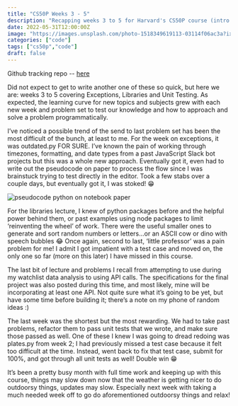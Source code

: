 ```yaml
---
title: "CS50P Weeks 3 - 5"
description: "Recapping weeks 3 to 5 for Harvard's CS50P course (intro to programming with python)"
date: 2022-05-31T12:00:00Z
image: "https://images.unsplash.com/photo-1518349619113-03114f06ac3a?ixlib=rb-1.2.1&ixid=MnwxMjA3fDB8MHxwaG90by1wYWdlfHx8fGVufDB8fHx8&auto=format&fit=crop&w=1170&q=80"
categories: ["code"]
tags: ["cs50p","code"]
draft: false
---
```


Github tracking repo -- [here](https://github.com/haleyelder/cs50)

Did not expect to get to write another one of these so quick, but here we are: weeks 3 to 5 covering Exceptions, Libraries and Unit Testing. As expected, the learning curve for new topics and subjects grew with each new week and problem set to test our knowledge and how to approach and solve a problem programmatically.

I’ve noticed a possible trend of the send to last problem set has been the most difficult of the bunch, at least to me. For the week on exceptions, it was outdated.py FOR SURE. I’ve known the pain of working through timezones, formatting, and date types from a past JavaScript Slack bot projects but this was a whole new approach. Eventually got it, even had to write out the pseudocode on paper to process the flow since I was brainstuck trying to test directly in the editor. Took a few stabs over a couple days, but eventually got it, I was stoked! 😁

![pseudocode python on notebook paper](https://pbs.twimg.com/media/FTLP85sUsAAt_Xz?format=jpg&name=small)

For the libraries lecture, I knew of python packages before and the helpful power behind them, or past examples using node packages to limit ‘reinventing the wheel’ of work. There were the useful smaller ones to generate and sort random numbers or letters...or an ASCII cow or dino with speech bubbles 😂 Once again, second to last, ‘little professor’ was a pain problem for me! I admit I got impatient with a test case and moved on, the only one so far (more on this later) I have missed in this course.

The last bit of lecture and problems I recall from attempting to use during my watchlist data analysis to using API calls. The specifications for the final project was also posted during this time, and most likely, mine will be incorporating at least one API. Not quite sure what it’s going to be yet, but have some time before building it; there’s a note on my phone of random ideas :)

The last week was the shortest but the most rewarding. We had to take past problems, refactor them to pass unit tests that we wrote, and make sure those passed as well. One of these I knew I was going to dread redoing was plates.py from week 2; I had previously missed a test case because it felt too difficult at the time. Instead, went back to fix that test case, submit for 100%, and got through all unit tests as well! Double win 😁

It’s been a pretty busy month with full time work and keeping up with this course, things may slow down now that the weather is getting nicer to do outdoorsy things, updates may slow. Especially next week with taking a much needed week off to go do aforementioned outdoorsy things and relax!
